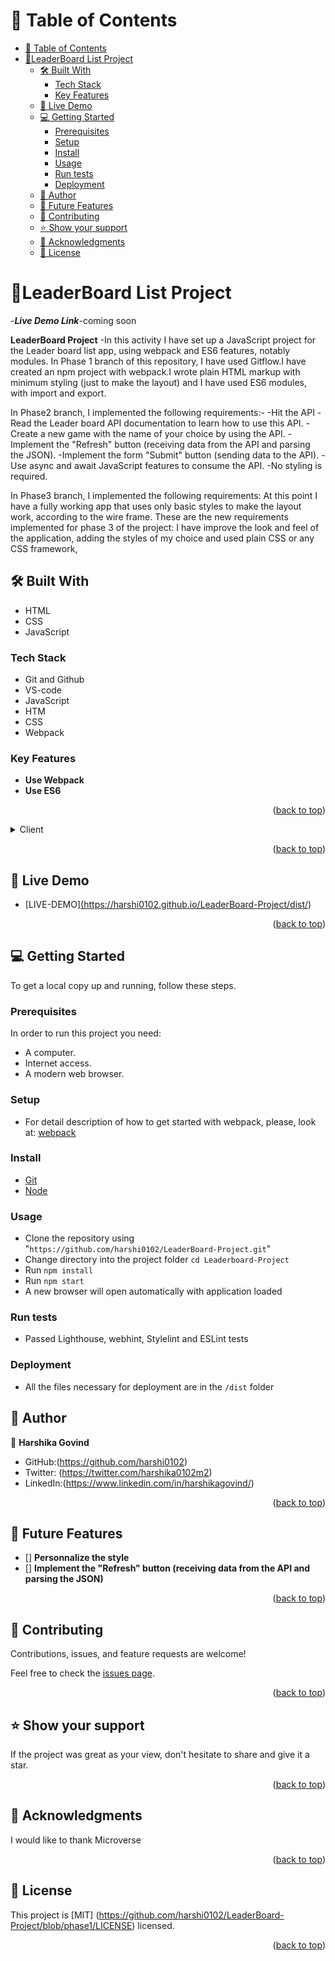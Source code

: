 
<a name="readme-top"></a>

<!-- TABLE OF CONTENTS -->

# 📗 Table of Contents

- [📗 Table of Contents](#-table-of-contents)
- [📖LeaderBoard List Project ](#leaderboard-list-project-)
  - [🛠 Built With ](#-built-with-)
    - [Tech Stack ](#tech-stack-)
    - [Key Features ](#key-features-)
  - [🚀 Live Demo ](#-live-demo-)
  - [💻 Getting Started ](#-getting-started-)
    - [Prerequisites](#prerequisites)
    - [Setup](#setup)
    - [Install](#install)
    - [Usage](#usage)
    - [Run tests](#run-tests)
    - [Deployment](#deployment)
  - [👥 Author ](#-author-)
  - [🔭 Future Features ](#-future-features-)
  - [🤝 Contributing ](#-contributing-)
  - [⭐️ Show your support ](#️-show-your-support-)
  - [🙏 Acknowledgments ](#-acknowledgments-)
  - [📝 License ](#-license-)
<!-- PROJECT DESCRIPTION -->

# 📖LeaderBoard List Project <a name="about-project"></a>

-***Live Demo Link***-coming soon

**LeaderBoard Project** -In this activity I have set up a JavaScript project for the Leader board list app, using webpack and ES6 features, notably modules.
In Phase 1 branch of this repository, I have used Gitflow.I have created an npm project with webpack.I wrote plain HTML markup with minimum styling (just to make the layout) and I have used ES6 modules, with import and export.

In Phase2 branch, I implemented the following requirements:-
-Hit the API
-Read the Leader board API documentation to learn how to use this API.
-Create a new game with the name of your choice by using the API.
-Implement the "Refresh" button (receiving data from the API and parsing the JSON).
-Implement the form "Submit" button (sending data to the API).
-Use async and await JavaScript features to consume the API.
-No styling is required.

In Phase3 branch, I implemented the following requirements:
At this point I have a fully working app that uses only basic styles to make the layout work, according to the wire frame.
These are the new requirements implemented for phase 3 of the project:
I have improve the look and feel of the application, adding the styles of my choice and  used plain CSS or any CSS framework, 

## 🛠 Built With <a name="built-with"></a>
- HTML
- CSS
- JavaScript

### Tech Stack <a name="tech-stack"></a>
- Git and Github
- VS-code
- JavaScript
- HTM
- CSS
- Webpack

### Key Features <a name="key-features"></a>

- **Use Webpack**
- **Use ES6**
  

<p align="right">(<a href="#readme-top">back to top</a>)</p>

<details>
  <summary>Client</summary>
  <ul>
    <li><a href="https://developer.mozilla.org/es/docs/Web/HTML">HTML</a></li>
    <li><a href="https://developer.mozilla.org/es/docs/Web/CSS">CSS</a></li>
    <li><a href="https://developer.mozilla.org/es/docs/Web/CSS">JavaScript</a></li>
  </ul>
</details>
 
<p align="right">(<a href="#readme-top">back to top</a>)</p>
 
<!-- LIVE DEMO -->
 
## 🚀 Live Demo <a name="live-demo"></a>
 
- [LIVE-DEMO]<a href="#">(https://harshi0102.github.io/LeaderBoard-Project/dist/) 
 
<p align="right">(<a href="#readme-top">back to top</a>)</p>
 
<!-- GETTING STARTED -->
 
## 💻 Getting Started <a name="getting-started"></a>
 
To get a local copy up and running, follow these steps.
 
### Prerequisites
 
In order to run this project you need:
 
- A computer.
- Internet access.
- A modern web browser.
 
### Setup
- For detail description of how to get started with webpack, please, look at: [webpack](https://webpack.js.org/guides/getting-started/)

### Install

- [Git](https://git-scm.com/downloads)
- [Node](https://nodejs.org/en/download/)
 
### Usage

- Clone the repository using "`https://github.com/harshi0102/LeaderBoard-Project.git`"
- Change directory into the project folder `cd Leaderboard-Project`
- Run `npm install`
- Run `npm start`
- A new browser will open automatically with application loaded
 
### Run tests

- Passed Lighthouse, webhint, Stylelint and ESLint tests

### Deployment

- All the files necessary for deployment are in the `/dist` folder


<!-- AUTHORS -->
 
## 👥 Author <a name="author"></a>

👤 **Harshika Govind**

- GitHub:(https://github.com/harshi0102)
- Twitter: (https://twitter.com/harshika0102m2)
- LinkedIn:(https://www.linkedin.com/in/harshikagovind/)

<p align="right">(<a href="#readme-top">back to top</a>)</p>
 
<!-- FUTURE FEATURES -->

## 🔭 Future Features <a name="future-features"></a>

- [] **Personnalize the style**
- [] **Implement the "Refresh" button (receiving data from the API and parsing the JSON)**
 
 <p align="right">(<a href="#readme-top">back to top</a>)</p>


## 🤝 Contributing <a name="contributing"></a>

Contributions, issues, and feature requests are welcome!

Feel free to check the [issues page](https://github.com/harshi0102/LeaderBoard-Project/issues).

<p align="right">(<a href="#readme-top">back to top</a>)</p>
 
<!-- SUPPORT -->
 
## ⭐️ Show your support <a name="support"></a>
 
If the project was great as your view, don't hesitate to share and give it a star.
 
<p align="right">(<a href="#readme-top">back to top</a>)</p>
 
<!-- ACKNOWLEDGEMENTS -->
 
## 🙏 Acknowledgments <a name="acknowledgements"></a>
 
I would like to thank Microverse

<p align="right">(<a href="#readme-top">back to top</a>)</p>
 
<!-- LICENSE -->
 
## 📝 License <a name="license"></a>
 
This project is [MIT] (https://github.com/harshi0102/LeaderBoard-Project/blob/phase1/LICENSE) licensed.
 
<p align="right">(<a href="#readme-top">back to top</a>)</p>
<!-- README.md
Displaying README.md. -->

